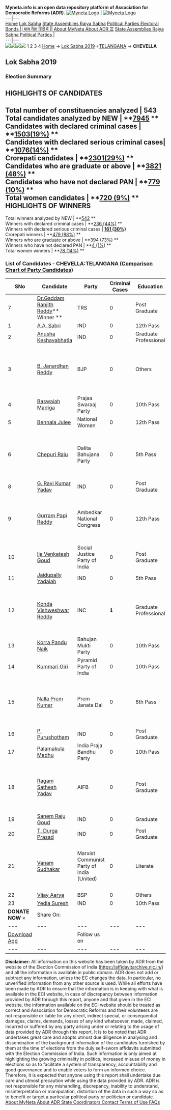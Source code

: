 **Myneta.info is an open data repository platform of Association for Democratic Reforms (ADR).**
[![Myneta Logo](https://www.myneta.info/lib/img/myneta-logo.png)](https://www.myneta.info/) | [![Myneta Logo](https://www.myneta.info/lib/img/adr-logo.png)](https://adrindia.org)  
---|---  
[Home](https://www.myneta.info/) [Lok Sabha](https://www.myneta.info/#ls "Lok Sabha") [ State Assemblies ](https://www.myneta.info/#sa "State Assemblies") [Rajya Sabha](https://www.myneta.info/#rs "Rajya Sabha") [Political Parties ](https://www.myneta.info/party "Political Parties") [ Electoral Bonds ](https://www.myneta.info/electoral_bonds "Electoral Bonds") [ || माय नेता हिंदी में || ](https://translate.google.co.in/translate?prev=hp&hl=en&js=y&u=www.myneta.info&sl=en&tl=hi&history_state0=) [ About MyNeta ](https://adrindia.org/content/about-myneta) [ About ADR ](https://adrindia.org/about-adr/who-we-are) [☰](javascript:void\(0\))
[ State Assemblies ](https://www.myneta.info/#sa "State Assemblies") [ Rajya Sabha ](https://www.myneta.info/#rs "Rajya Sabha") [ Political Parties ](https://www.myneta.info/party "Political Parties")
|   
---|---  
![](https://www.myneta.info/lib/img/banner/banner-1.png)![](https://www.myneta.info/lib/img/banner/banner-2.png)![](https://www.myneta.info/lib/img/banner/banner-3.png)![](https://www.myneta.info/lib/img/banner/banner-4.png)
1  2  3  4 
[Home](https://www.myneta.info/) → [Lok Sabha 2019](https://www.myneta.info/LokSabha2019/)→[TELANGANA](https://www.myneta.info/LokSabha2019/index.php?action=show_constituencies&state_id=69) → **CHEVELLA**
### 
## Lok Sabha 2019
###  Election Summary 
HIGHLIGHTS OF CANDIDATES  
---  
Total number of constituencies analyzed |  543   
Total candidates analyzed by NEW | **[7945](https://www.myneta.info/LokSabha2019/index.php?action=summary&subAction=candidates_analyzed&sort=candidate#summary) **  
Candidates with declared criminal cases | **[1503(19%)](https://www.myneta.info/LokSabha2019/index.php?action=summary&subAction=crime&sort=candidate#summary) **  
Candidates with declared serious criminal cases| **[1076(14%)](https://www.myneta.info/LokSabha2019/index.php?action=summary&subAction=serious_crime&sort=candidate#summary) **  
Crorepati candidates | **[2301(29%)](https://www.myneta.info/LokSabha2019/index.php?action=summary&subAction=crorepati&sort=candidate#summary) **  
Candidates who are graduate or above | **[3821 (48%)](https://www.myneta.info/LokSabha2019/index.php?action=summary&subAction=education&sort=candidate#summary) **  
Candidates who have not declared PAN | **[779 (10%)](https://www.myneta.info/LokSabha2019/index.php?action=summary&subAction=without_pan&sort=candidate#summary) **  
Total women candidates | **[720 (9%)](https://www.myneta.info/LokSabha2019/index.php?action=summary&subAction=women_candidate&sort=candidate#summary) **  
HIGHLIGHTS OF WINNERS  
---  
Total winners analyzed by NEW | **[542](https://www.myneta.info/LokSabha2019/index.php?action=summary&subAction=winner_analyzed&sort=candidate#summary) **  
Winners with declared criminal cases | **[236 (44%)](https://www.myneta.info/LokSabha2019/index.php?action=summary&subAction=winner_crime&sort=candidate#summary) **  
Winners with declared serious criminal cases | **[161 (30%)](https://www.myneta.info/LokSabha2019/index.php?action=summary&subAction=winner_serious_crime&sort=candidate#summary)**  
Crorepati winners | **[479 (88%)](https://www.myneta.info/LokSabha2019/index.php?action=summary&subAction=winner_crorepati&sort=candidate#summary) **  
Winners who are graduate or above | **[394 (73%)](https://www.myneta.info/LokSabha2019/index.php?action=summary&subAction=winner_education&sort=candidate#summary) **  
Winners who have not declared PAN | **[4 (1%)](https://www.myneta.info/LokSabha2019/index.php?action=summary&subAction=winner_without_pan&sort=candidate#summary) **  
Total women winners | **[78 (14%)](https://www.myneta.info/LokSabha2019/index.php?action=summary&subAction=winner_women&sort=candidate#summary) **  
### List of Candidates - CHEVELLA:TELANGANA ([Comparison Chart of Party Candidates](https://www.myneta.info/LokSabha2019/comparisonchart.php?constituency_id=857))
SNo | Candidate| Party| Criminal Cases| Education| Age| Total Assets| Liabilities  
---|---|---|---|---|---|---|---  
7  | [Dr.Gaddam Ranjith Reddy](https://www.myneta.info/LokSabha2019/candidate.php?candidate_id=4846)** Winner ** | TRS | 0 | Post Graduate| 54 | Rs 1,63,46,95,131 ~ 163 Crore+ | Rs 19,70,07,553 ~ 19 Crore+  
1  | [A.A. Sabri](https://www.myneta.info/LokSabha2019/candidate.php?candidate_id=6819) | IND | 0 | 12th Pass| 69 | Rs 23,26,979 ~ 23 Lacs+ | Rs 0 ~   
2  | [Anusha Keshavabhatla](https://www.myneta.info/LokSabha2019/candidate.php?candidate_id=6818) | IND | 0 | Graduate Professional| 32 | Rs 92,75,000 ~ 92 Lacs+ | Rs 46,00,000 ~ 46 Lacs+  
3  | [B. Janardhan Reddy ](https://www.myneta.info/LokSabha2019/candidate.php?candidate_id=6814) | BJP | 0 | Others| 58 | ![](https://myneta.info/image_v2.php?myneta_folder=LokSabha2019&candidate_id=6814&col=ta) | ![](https://myneta.info/image_v2.php?myneta_folder=LokSabha2019&candidate_id=6814&col=lia)  
4  | [Baswaiah Madiga](https://www.myneta.info/LokSabha2019/candidate.php?candidate_id=6813) | Prajaa Swaraaj Party | 0 | 10th Pass| 47 | Rs 24,75,117 ~ 24 Lacs+ | Rs 12,42,117 ~ 12 Lacs+  
5  | [Bennala Julee](https://www.myneta.info/LokSabha2019/candidate.php?candidate_id=6820) | National Women | 0 | 12th Pass| 34 | Rs 50,000 ~ 50 Thou+ | Rs 0 ~   
6  | [Chepuri Raju](https://www.myneta.info/LokSabha2019/candidate.php?candidate_id=6821) | Dalita Bahujana Party | 0 | 5th Pass| 39 | ![](https://myneta.info/image_v2.php?myneta_folder=LokSabha2019&candidate_id=6821&col=ta) | ![](https://myneta.info/image_v2.php?myneta_folder=LokSabha2019&candidate_id=6821&col=lia)  
8  | [G. Ravi Kumar Yadav](https://www.myneta.info/LokSabha2019/candidate.php?candidate_id=6822) | IND | 0 | Post Graduate| 31 | Rs 91,000 ~ 91 Thou+ | Rs 0 ~   
9  | [Gurram Papi Reddy](https://www.myneta.info/LokSabha2019/candidate.php?candidate_id=4843) | Ambedkar National Congress | 0 | 12th Pass| 43 | ![](https://myneta.info/image_v2.php?myneta_folder=LokSabha2019&candidate_id=4843&col=ta) | ![](https://myneta.info/image_v2.php?myneta_folder=LokSabha2019&candidate_id=4843&col=lia)  
10  | [Ija Venkatesh Goud](https://www.myneta.info/LokSabha2019/candidate.php?candidate_id=6823) | Social Justice Party of India | 0 | Post Graduate| 43 | Rs 97,99,564 ~ 97 Lacs+ | Rs 28,00,000 ~ 28 Lacs+  
11  | [Jaidupally Yadaiah](https://www.myneta.info/LokSabha2019/candidate.php?candidate_id=6824) | IND | 0 | 5th Pass| 48 | Rs 1,000 ~ 1 Thou+ | Rs 0 ~   
12  | [Konda Vishweshwar Reddy](https://www.myneta.info/LokSabha2019/candidate.php?candidate_id=4845) | INC | **1** | Graduate Professional| 59 | ![](https://myneta.info/image_v2.php?myneta_folder=LokSabha2019&candidate_id=4845&col=ta) | ![](https://myneta.info/image_v2.php?myneta_folder=LokSabha2019&candidate_id=4845&col=lia)  
13  | [Korra Pandu Naik](https://www.myneta.info/LokSabha2019/candidate.php?candidate_id=6817) | Bahujan Mukti Party | 0 | 10th Pass| 42 | Rs 10,000 ~ 10 Thou+ | Rs 0 ~   
14  | [Kummari Giri](https://www.myneta.info/LokSabha2019/candidate.php?candidate_id=4844) | Pyramid Party of India | 0 | 10th Pass| 37 | Rs 4,85,000 ~ 4 Lacs+ | Rs 0 ~   
15  | [Nalla Prem Kumar](https://www.myneta.info/LokSabha2019/candidate.php?candidate_id=6825) | Prem Janata Dal | 0 | 8th Pass| 47 | ![](https://myneta.info/image_v2.php?myneta_folder=LokSabha2019&candidate_id=6825&col=ta) | ![](https://myneta.info/image_v2.php?myneta_folder=LokSabha2019&candidate_id=6825&col=lia)  
16  | [P. Purushotham](https://www.myneta.info/LokSabha2019/candidate.php?candidate_id=6826) | IND | 0 | Post Graduate| 38 | Rs 2,33,000 ~ 2 Lacs+ | Rs 0 ~   
17  | [Palamakula Madhu](https://www.myneta.info/LokSabha2019/candidate.php?candidate_id=6827) | India Praja Bandhu Party | 0 | 10th Pass| 38 | Rs 1,50,932 ~ 1 Lacs+ | Rs 0 ~   
18  | [Ragam Sathesh Yadav](https://www.myneta.info/LokSabha2019/candidate.php?candidate_id=6828) | AIFB | 0 | Post Graduate| 36 | ![](https://myneta.info/image_v2.php?myneta_folder=LokSabha2019&candidate_id=6828&col=ta) | ![](https://myneta.info/image_v2.php?myneta_folder=LokSabha2019&candidate_id=6828&col=lia)  
19  | [Sanem Raju Goud](https://www.myneta.info/LokSabha2019/candidate.php?candidate_id=6829) | IND | 0 | Graduate| 36 | Rs 21,11,000 ~ 21 Lacs+ | Rs 0 ~   
20  | [T. Durga Prasad](https://www.myneta.info/LokSabha2019/candidate.php?candidate_id=6830) | IND | 0 | Post Graduate| 33 | Rs 2,52,000 ~ 2 Lacs+ | Rs 0 ~   
21  | [Vanam Sudhakar](https://www.myneta.info/LokSabha2019/candidate.php?candidate_id=6831) | Marxist Communist Party of India (United) | 0 | Literate| 36 | ![](https://myneta.info/image_v2.php?myneta_folder=LokSabha2019&candidate_id=6831&col=ta) | ![](https://myneta.info/image_v2.php?myneta_folder=LokSabha2019&candidate_id=6831&col=lia)  
22  | [Vijay Aarya](https://www.myneta.info/LokSabha2019/candidate.php?candidate_id=6815) | BSP | 0 | Others| 42 | Rs 7,20,193 ~ 7 Lacs+ | Rs 0 ~   
23  | [Yedla Suresh](https://www.myneta.info/LokSabha2019/candidate.php?candidate_id=7204) | IND | 0 | 10th Pass| 25 | Rs 1,03,000 ~ 1 Lacs+ | Rs 0 ~   
|  **DONATE NOW** × |  Share On:  | [](https://api.whatsapp.com/send?text=https%3A%2F%2Fmyneta.info%2Fpunjab2022%2Findex.php%3Faction%3Dshow_constituencies%26state_id%3D19) | [](https://www.facebook.com/sharer/sharer.php?u=https%3A%2F%2Fmyneta.info%2Fpunjab2022%2Findex.php%3Faction%3Dshow_constituencies%26state_id%3D19) | [](https://twitter.com/share?url=https%3A%2F%2Fmyneta.info%2Fpunjab2022%2Findex.php%3Faction%3Dshow_constituencies%26state_id%3D19)  
---|---|---|---|---  
| [ Download App ](https://play.google.com/store/apps/details?id=com.webrosoft.myneta1&pcampaignid=pcampaignidMKT-Other-global-all-co-prtnr-py-PartBadge-Mar2515-1) | [](https://play.google.com/store/apps/details?id=com.webrosoft.myneta1&pcampaignid=pcampaignidMKT-Other-global-all-co-prtnr-py-PartBadge-Mar2515-1) |  Follow us on  | [](https://www.facebook.com/adrindia.org/) | [](https://twitter.com/adrspeaks) | [](https://groups.google.com/g/national-election-watch?hl=en&pli=1) | [](https://www.instagram.com/adrspeaks/) | [](https://www.youtube.com/user/adrspeaks) | [](https://sharechat.com/profile/adrspeaks)  
---|---|---|---|---|---|---|---|---  
**Disclaimer:** All information on this website has been taken by ADR from the website of the Election Commission of India (https://affidavitarchive.nic.in/) and all the information is available in public domain. ADR does not add or subtract any information, unless the EC changes the data. In particular, no unverified information from any other source is used. While all efforts have been made by ADR to ensure that the information is in keeping with what is available in the ECI website, in case of discrepancy between information provided by ADR through this report, anyone and that given in the ECI website, the information available on the ECI website should be treated as correct and Association for Democratic Reforms and their volunteers are not responsible or liable for any direct, indirect special, or consequential damages, claims, demands, losses of any kind whatsoever, made, claimed, incurred or suffered by any party arising under or relating to the usage of data provided by ADR through this report. It is to be noted that ADR undertakes great care and adopts utmost due diligence in analysing and dissemination of the background information of the candidates furnished by them at the time of elections from the duly self-sworn affidavits submitted with the Election Commission of India. Such information is only aimed at highlighting the growing criminality in politics, increased misuse of money in elections so as to facilitate a system of transparency, accountability and good governance and to enable voters to form an informed choice. Therefore, it is expected that anyone using this report shall undertake due care and utmost precaution while using the data provided by ADR. ADR is not responsible for any mishandling, discrepancy, inability to understand, misinterpretation or manipulation, distortion of the data in such a way so as to benefit or target a particular political party or politician or candidate. 
[ About MyNeta ](https://adrindia.org/content/about-myneta) [ About ADR ](https://adrindia.org/about-adr/who-we-are) [ State Coordinators ](https://adrindia.org/about-adr/state-coordinators) [ Contact ](https://adrindia.org/contact-us) [ Terms of Use ](https://adrindia.org/content/adr-terms-use) [ FAQs ](https://adrindia.org/content/faqs)
